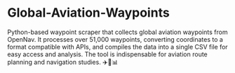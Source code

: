 # Global-Aviation-Waypoints
Python-based waypoint scraper that collects global aviation waypoints from OpenNav. It processes over 51,000 waypoints, converting coordinates to a format compatible with APIs, and compiles the data into a single CSV file for easy access and analysis. The tool is indispensable for aviation route planning and navigation studies. ✈️📍📊
